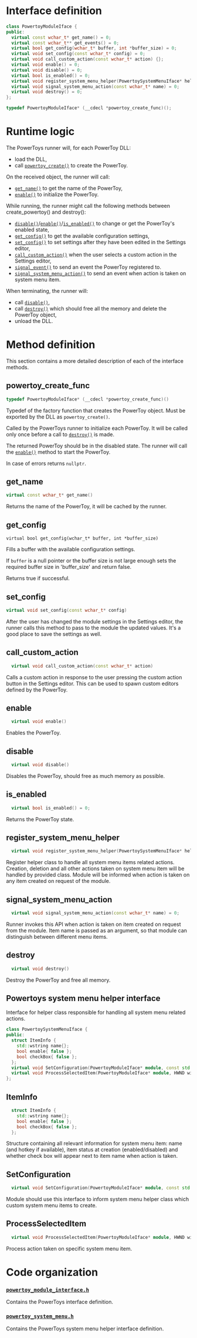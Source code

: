 # Interface definition

```cpp
class PowertoyModuleIface {
public:
  virtual const wchar_t* get_name() = 0;
  virtual const wchar_t** get_events() = 0;
  virtual bool get_config(wchar_t* buffer, int *buffer_size) = 0;
  virtual void set_config(const wchar_t* config) = 0;
  virtual void call_custom_action(const wchar_t* action) {};
  virtual void enable() = 0;
  virtual void disable() = 0;
  virtual bool is_enabled() = 0;
  virtual void register_system_menu_helper(PowertoySystemMenuIface* helper) = 0;
  virtual void signal_system_menu_action(const wchar_t* name) = 0;
  virtual void destroy() = 0;
};

typedef PowertoyModuleIface* (__cdecl *powertoy_create_func)();
```

# Runtime logic

The PowerToys runner will, for each PowerToy DLL:
  - load the DLL,
  - call [`powertoy_create()`](#powertoy_create_func) to create the PowerToy.

On the received object, the runner will call:
  - [`get_name()`](#get_name) to get the name of the PowerToy,
  - [`enable()`](#enable) to initialize the PowerToy.

While running, the runner might call the following methods between create_powertoy()
and destroy():
  - [`disable()`](#disable)/[`enable()`](#enable)/[`is_enabled()`](#is_enabled) to change or get the PowerToy's enabled state,
  - [`get_config()`](#get_config) to get the available configuration settings,
  - [`set_config()`](#set_config) to set settings after they have been edited in the Settings editor,
  - [`call_custom_action()`](#call_custom_action) when the user selects a custom action in the Settings editor,
  - [`signal_event()`](#signal_event) to send an event the PowerToy registered to.
  - [`signal_system_menu_action()`](#signal_system_menu_action) to send an event when action is taken on system menu item.

When terminating, the runner will:
  - call [`disable()`](#disable),
  - call [`destroy()`](#destroy) which should free all the memory and delete the PowerToy object,
  - unload the DLL.


# Method definition

This section contains a more detailed description of each of the interface methods.

## powertoy_create_func

```cpp
typedef PowertoyModuleIface* (__cdecl *powertoy_create_func)()
```

Typedef of the factory function that creates the PowerToy object.
Must be exported by the DLL as `powertoy_create()`.

Called by the PowerToys runner to initialize each PowerToy.
It will be called only once before a call to [`destroy()`](#destroy) is made.

The returned PowerToy should be in the disabled state. The runner will call the [`enable()`](#enable) method to start the PowerToy.

In case of errors returns `nullptr`.

## get_name

```cpp
virtual const wchar_t* get_name()
```

Returns the name of the PowerToy, it will be cached by the runner.

## get_config

```
virtual bool get_config(wchar_t* buffer, int *buffer_size)
```

Fills a buffer with the available configuration settings.

If `buffer` is a null pointer or the buffer size is not large enough sets the required buffer size in 'buffer_size' and return false.

Returns true if successful.

## set_config

```cpp
virtual void set_config(const wchar_t* config)
```

After the user has changed the module settings in the Settings editor, the runner calls this method to pass to the module the updated values. It's a good place to save the settings as well.

## call_custom_action

```cpp
  virtual void call_custom_action(const wchar_t* action)
```

Calls a custom action in response to the user pressing the custom action button in the Settings editor.
This can be used to spawn custom editors defined by the PowerToy.

## enable

```cpp
  virtual void enable()
```

Enables the PowerToy.

## disable

```cpp
  virtual void disable()
```

Disables the PowerToy, should free as much memory as possible.

## is_enabled

```cpp
  virtual bool is_enabled() = 0;
```

Returns the PowerToy state.

## register_system_menu_helper

```cpp
  virtual void register_system_menu_helper(PowertoySystemMenuIface* helper) = 0;
```

Register helper class to handle all system menu items related actions. Creation, deletion
and all other actions taken on system menu item will be handled by provided class.
Module will be informed when action is taken on any item created on request of the module.

## signal_system_menu_action

```cpp
  virtual void signal_system_menu_action(const wchar_t* name) = 0;
```

Runner invokes this API when action is taken on item created on request from the module.
Item name is passed as an argument, so that module can distinguish between different menu items.

## destroy

```cpp
  virtual void destroy()
```
Destroy the PowerToy and free all memory.

## Powertoys system menu helper interface

Interface for helper class responsible for handling all system menu related actions.
```cpp
class PowertoySystemMenuIface {
public:
  struct ItemInfo {
    std::wstring name{};
    bool enable{ false };
    bool checkBox{ false };
  };
  virtual void SetConfiguration(PowertoyModuleIface* module, const std::vector<ItemInfo>& config) = 0;
  virtual void ProcessSelectedItem(PowertoyModuleIface* module, HWND window, const wchar_t* itemName) = 0;
};
```

## ItemInfo

```cpp
  struct ItemInfo {
    std::wstring name{};
    bool enable{ false };
    bool checkBox{ false };
  };
```

Structure containing all relevant information for system menu item: name (and hotkey if available), item
status at creation (enabled/disabled) and whether check box will appear next to item name when action is taken.

## SetConfiguration

```cpp
  virtual void SetConfiguration(PowertoyModuleIface* module, const std::vector<ItemInfo>& config) = 0;
```

Module should use this interface to inform system menu helper class which custom system menu items to create.

## ProcessSelectedItem

```cpp
  virtual void ProcessSelectedItem(PowertoyModuleIface* module, HWND window, const wchar_t* itemName) = 0;
```

Process action taken on specific system menu item.

# Code organization

### [`powertoy_module_interface.h`](/src/modules/interface/powertoy_module_interface.h)
Contains the PowerToys interface definition.

### [`powertoy_system_menu.h`](/src/modules/interface/powertoy_system_module.h)
Contains the PowerToys system menu helper interface definition.

